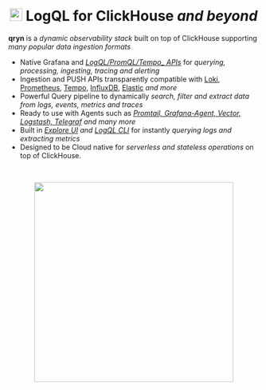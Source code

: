 <br />

<p id=start align="center">
<h1 align="center">
    <img src="https://github.com/metrico/qryn-docs/blob/main/docs/resources/images/qryn_logo_trans.png?raw=true" width=25 /> LogQL for ClickHouse <i>and beyond</i>
</h1>
</p>

**qryn** is a _dynamic observability stack_ built on top of ClickHouse supporting _many popular data ingestion formats_

* Native Grafana and _[LogQL/PromQL/Tempo_ APIs](support.md)_ for _querying, processing, ingesting, tracing and alerting_
* Ingestion and PUSH APIs transparently compatible with [Loki](logs/ingestion.md), [Prometheus](metrics/ingestion.md), [Tempo](telemetry/ingestion.md), [InfluxDB](metrics/ingestion.md), [Elastic](logs/ingestion.md) _and more_
* Powerful Query pipeline to dynamically _search, filter and extract data from logs, events, metrics and traces_
* Ready to use with Agents such as _[Promtail, Grafana-Agent, Vector, Logstash, Telegraf](ingestion.md) and many more_
* Built in _[Explore UI](https://github.com/metrico/qryn-view) and [LogQL CLI](https://github.com/lmangani/vLogQL)_ for instantly _querying logs and extracting metrics_
* Designed to be Cloud native for _serverless and stateless operations_ on top of ClickHouse.

<br />
<p id=logo align="center">
    <img src="https://user-images.githubusercontent.com/1423657/50496835-404e6480-0a33-11e9-87a4-aebb71a668a7.gif" width=400 />
</p>
